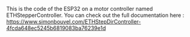 This is the code of the ESP32 on a motor controller named ETHStepperController.
You can check out the full documentation here : https://www.simonbouvel.com/ETHStepDirController-4fcda648ec5245b6819083ba76239e1d
